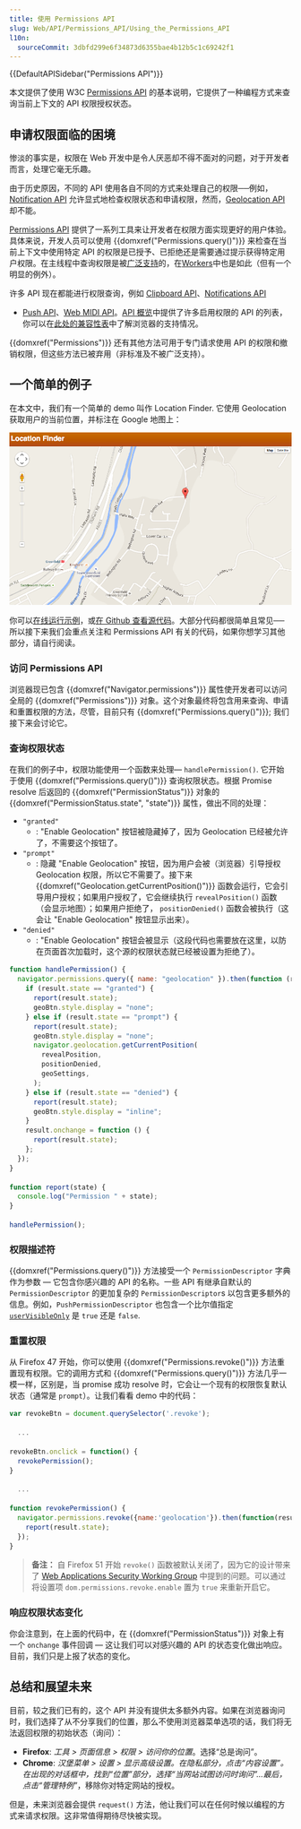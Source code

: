 ```yaml
---
title: 使用 Permissions API
slug: Web/API/Permissions_API/Using_the_Permissions_API
l10n:
  sourceCommit: 3dbfd299e6f34873d6355bae4b12b5c1c69242f1
---
```


{{DefaultAPISidebar("Permissions API")}}

本文提供了使用 W3C [Permissions API](/zh-CN/docs/Web/API/Permissions_API) 的基本说明，它提供了一种编程方式来查询当前上下文的 API 权限授权状态。

## 申请权限面临的困境

惨淡的事实是，权限在 Web 开发中是令人厌恶却不得不面对的问题，对于开发者而言，处理它毫无乐趣。

由于历史原因，不同的 API 使用各自不同的方式来处理自己的权限──例如，[Notification API](/zh-CN/docs/Web/API/Notifications_API) 允许显式地检查权限状态和申请权限，然而，[Geolocation API](/zh-CN/docs/Web/API/Geolocation_API) 却不能。

[Permissions API](/zh-CN/docs/Web/API/Permissions_API) 提供了一系列工具来让开发者在权限方面实现更好的用户体验。具体来说，开发人员可以使用 {{domxref("Permissions.query()")}} 来检查在当前上下文中使用特定 API 的权限是已授予、已拒绝还是需要通过提示获得特定用户权限。在主线程中查询权限是被[广泛支持](/zh-CN/docs/Web/API/Permissions_API#api.navigator.permissions)的，在[Workers](/zh-CN/docs/Web/API/Permissions_API#api.workernavigator.permissions)中也是如此（但有一个明显的例外）。

许多 API 现在都能进行权限查询，例如 [Clipboard API](/zh-CN/docs/Web/API/Clipboard_API)、[Notifications API](/zh-CN/docs/Web/API/Notifications_API)

- [Push API](/zh-CN/docs/Web/API/Push_API)、[Web MIDI API](/zh-CN/docs/Web/API/Web_MIDI_API)。[API 概览](/zh-CN/docs/Web/API/Permissions_API#permission-aware_apis)中提供了许多启用权限的 API 的列表，你可以在[此处的兼容性表](/zh-CN/docs/Web/API/Permissions_API#api.permissions)中了解浏览器的支持情况。

{{domxref("Permissions")}} 还有其他方法可用于专门请求使用 API 的权限和撤销权限，但这些方法已被弃用（非标准及不被广泛支持）。

## 一个简单的例子

在本文中，我们有一个简单的 demo 叫作 Location Finder. 它使用 Geolocation 获取用户的当前位置，并标注在 Google 地图上：

![Screenshot showing a map of Greenfield, UK.](location-finder-with-permissions-api.png)

你可以[在线运行示例](https://chrisdavidmills.github.io/location-finder-permissions-api/)，或[在 Github 查看源代码](https://github.com/chrisdavidmills/location-finder-permissions-api/tree/gh-pages)。大部分代码都很简单且常见──所以接下来我们会重点关注和 Permissions API 有关的代码，如果你想学习其他部分，请自行阅读。

### 访问 Permissions API

浏览器现已包含 {{domxref("Navigator.permissions")}} 属性使开发者可以访问全局的 {{domxref("Permissions")}} 对象。这个对象最终将包含用来查询、申请和重置权限的方法，尽管，目前只有 {{domxref("Permissions.query()")}}; 我们接下来会讨论它。

### 查询权限状态

在我们的例子中，权限功能使用一个函数来处理— `handlePermission()`. 它开始于使用 {{domxref("Permissions.query()")}} 查询权限状态。根据 Promise resolve 后返回的 {{domxref("PermissionStatus")}} 对象的 {{domxref("PermissionStatus.state", "state")}} 属性，做出不同的处理：

- `"granted"`
  - : "Enable Geolocation" 按钮被隐藏掉了，因为 Geolocation 已经被允许了，不需要这个按钮了。
- `"prompt"`
  - : 隐藏 "Enable Geolocation" 按钮，因为用户会被（浏览器）引导授权 Geolocation 权限，所以它不需要了。接下来 {{domxref("Geolocation.getCurrentPosition()")}} 函数会运行，它会引导用户授权；如果用户授权了，它会继续执行 `revealPosition()` 函数（会显示地图）；如果用户拒绝了， `positionDenied()` 函数会被执行（这会让 "Enable Geolocation" 按钮显示出来）。
- `"denied"`
  - : "Enable Geolocation" 按钮会被显示（这段代码也需要放在这里，以防在页面首次加载时，这个源的权限状态就已经被设置为拒绝了）。

```js
function handlePermission() {
  navigator.permissions.query({ name: "geolocation" }).then(function (result) {
    if (result.state == "granted") {
      report(result.state);
      geoBtn.style.display = "none";
    } else if (result.state == "prompt") {
      report(result.state);
      geoBtn.style.display = "none";
      navigator.geolocation.getCurrentPosition(
        revealPosition,
        positionDenied,
        geoSettings,
      );
    } else if (result.state == "denied") {
      report(result.state);
      geoBtn.style.display = "inline";
    }
    result.onchange = function () {
      report(result.state);
    };
  });
}

function report(state) {
  console.log("Permission " + state);
}

handlePermission();
```

### 权限描述符

{{domxref("Permissions.query()")}} 方法接受一个 `PermissionDescriptor` 字典作为参数 — 它包含你感兴趣的 API 的名称。一些 API 有继承自默认的 `PermissionDescriptor` 的更加复杂的 `PermissionDescriptor`s 以包含更多额外的信息。例如，`PushPermissionDescriptor` 也包含一个比尔值指定 [`userVisibleOnly`](/zh-CN/docs/Web/API/PushManager/subscribe#Parameters) 是 `true` 还是 `false`.

### 重置权限

从 Firefox 47 开始，你可以使用 {{domxref("Permissions.revoke()")}} 方法重置现有权限。它的调用方式和 {{domxref("Permissions.query()")}} 方法几乎一模一样，区别是，当 promise 成功 resolve 时，它会让一个现有的权限恢复默认状态（通常是 `prompt`）。让我们看看 demo 中的代码：

```js
var revokeBtn = document.querySelector('.revoke');

  ...

revokeBtn.onclick = function() {
  revokePermission();
}

  ...

function revokePermission() {
  navigator.permissions.revoke({name:'geolocation'}).then(function(result) {
    report(result.state);
  });
}
```

> **备注：** 自 Firefox 51 开始 `revoke()` 函数被默认关闭了，因为它的设计带来了 [Web Applications Security Working Group](https://www.w3.org/2011/webappsec/) 中提到的问题。可以通过将设置项 `dom.permissions.revoke.enable` 置为 `true` 来重新开启它。

### 响应权限状态变化

你会注意到，在上面的代码中，在 {{domxref("PermissionStatus")}} 对象上有一个 `onchange` 事件回调 — 这让我们可以对感兴趣的 API 的状态变化做出响应。目前，我们只是上报了状态的变化。

## 总结和展望未来

目前，较之我们已有的，这个 API 并没有提供太多额外内容。如果在浏览器询问时，我们选择了从不分享我们的位置，那么不使用浏览器菜单选项的话，我们将无法返回权限的初始状态（询问）：

- **Firefox**: _工具 > 页面信息 > 权限 > 访问你的位置_。选择“总是询问”。
- **Chrome**: _汉堡菜单 > 设置 > 显示高级设置。在隐私部分，点击“内容设置”。在出现的对话框中，找到“位置”部分，选择“当网站试图访问时询问”...最后，点击“管理特例”_，移除你对特定网站的授权。

但是，未来浏览器会提供 `request()` 方法，他让我们可以在任何时候以编程的方式来请求权限。这非常值得期待尽快被实现。
